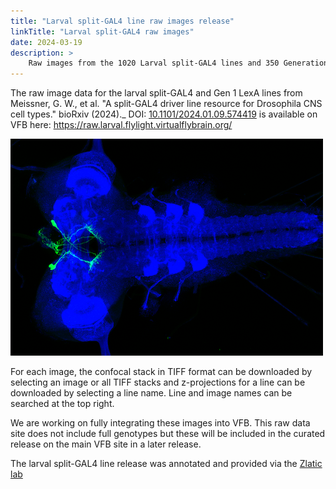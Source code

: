 ```yaml
---
title: "Larval split-GAL4 line raw images release"
linkTitle: "Larval split-GAL4 raw images"
date: 2024-03-19
description: >
    Raw images from the 1020 Larval split-GAL4 lines and 350 Generation 1 LexA lines included in Meissner et al., 2024 are now available on VFB.
---
```


The raw image data for the larval split-GAL4 and Gen 1 LexA lines from Meissner, G. W., et al. "A split-GAL4 driver line resource for Drosophila CNS cell types." bioRxiv (2024)._ DOI: [10.1101/2024.01.09.574419](https://doi.org/10.1101/2024.01.09.574419) is available on VFB here: https://raw.larval.flylight.virtualflybrain.org/

![Example_larval_split_image](/static/images/larval_em.png)

For each image, the confocal stack in TIFF format can be downloaded by selecting an image or all TIFF stacks and z-projections for a line can be downloaded by selecting a line name. Line and image names can be searched at the top right.

We are working on fully integrating these images into VFB. This raw data site does not include full genotypes but these will be included in the curated release on the main VFB site in a later release.

The larval split-GAL4 line release was annotated and provided via the [Zlatic lab](https://www2.mrc-lmb.cam.ac.uk/group-leaders/t-to-z/marta-zlatic/)
